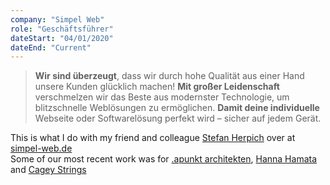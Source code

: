 ```yaml
---
company: "Simpel Web"
role: "Geschäftsführer"
dateStart: "04/01/2020"
dateEnd: "Current"
---
```

> **Wir sind überzeugt**, dass wir durch hohe Qualität aus einer Hand unsere Kunden glücklich machen!
> **Mit großer Leidenschaft** verschmelzen wir das Beste aus modernster Technologie, um blitzschnelle Weblösungen zu ermöglichen.
> **Damit deine individuelle** Webseite oder Softwarelösung perfekt wird – sicher auf jedem Gerät.

This is what I do with my friend and colleague [Stefan Herpich](https://www.linkedin.com/in/stefan-herpich-06528413a/) over at [simpel-web.de](https://simpel-web.de/)\
Some of our most recent work was for [.apunkt architekten](https://apunkt-architekten.de/), [Hanna Hamata](https://hannahamata.com/) and [Cagey Strings](https://cageystrings.de/)